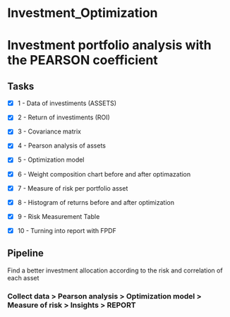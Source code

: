 # Investment_Optimization
# Investment portfolio analysis with the PEARSON coefficient


## Tasks

- [x] 1 - Data of investiments (ASSETS)
- [x] 2 - Return of investiments (ROI)
- [x] 3 - Covariance matrix
- [x] 4 - Pearson analysis of assets
- [x] 5 - Optimization model
- [x] 6 - Weight composition chart before and after optimazation 
- [x] 7 - Measure of risk per portfolio asset
- [x] 8 - Histogram of returns before and after optimization 
- [x] 9 - Risk Measurement Table
- [x] 10 - Turning into report with FPDF


 
## Pipeline
Find a better investment allocation according to the risk and correlation of each asset
### Collect data > Pearson analysis > Optimization model > Measure of risk  > Insights > REPORT
